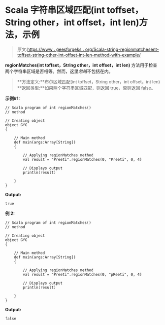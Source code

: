 # Scala 字符串区域匹配(int toffset，String other，int offset，int len)方法，示例

> 原文:[https://www . geesforgeks . org/Scala-string-regionmatchesent-toffset-string-other-int-offset-int-len-method-with-example/](https://www.geeksforgeeks.org/scala-string-regionmatchesint-toffset-string-other-int-offset-int-len-method-with-example/)

**regionMatches(int toffset，String other，int offset，int len)** 方法用于检查两个字符串区域是否相等。然而，这里*忽略*不包括在内。

> **方法定义:**布尔区域匹配(int toffset，String other，int offset，int len)
> **返回类型:**如果两个字符串区域匹配，则返回 true，否则返回 false。

**示例#1:**

```
// Scala program of int regionMatches()
// method

// Creating object
object GfG
{ 

    // Main method
    def main(args:Array[String])
    {

        // Applying regionMatches method
        val result = "Preeti".regionMatches(0, "Preeti", 0, 4)

        // Displays output
        println(result)

    }
} 
```

**Output:**

```
true

```

**例 2:**

```
// Scala program of int regionMatches()
// method

// Creating object
object GfG
{ 

    // Main method
    def main(args:Array[String])
    {

        // Applying regionMatches method
        val result = "Preeti".regionMatches(0, "pReeti", 0, 4)

        // Displays output
        println(result)

    }
} 
```

**Output:**

```
false

```